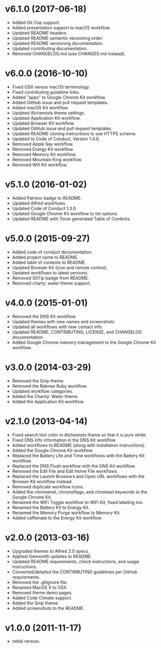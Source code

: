 # v6.1.0 (2017-06-18)

- Added Git Cop support.
- Added presentation support to macOS workflow.
- Updated README headers.
- Updated README semantic versioning order.
- Updated README versioning documentation.
- Updated contributing documentation.
- Removed CHANGELOG.md (use CHANGES.md instead).

# v6.0.0 (2016-10-10)

- Fixed OSX versus macOS terminology.
- Fixed contributing guideline links.
- Added "apps" to Google Chrome Kit workflow.
- Added GitHub issue and pull request templates.
- Added macOS Kit workflow.
- Updated Alchemists theme settings.
- Updated Application Kit workflow.
- Updated Browser Kit workflow.
- Updated GitHub issue and pull request templates.
- Updated README cloning instructions to use HTTPS scheme.
- Updated to Code of Conduct, Version 1.4.0.
- Removed Apple Say workflow.
- Removed Energy Kit workflow.
- Removed Memory Kit workflow.
- Removed Mountain King workflow.
- Removed Wifi Kit workflow.

# v5.1.0 (2016-01-02)

- Added Patreon badge to README.
- Updated Alfred workflows.
- Updated Code of Conduct 1.3.0.
- Updated Google Chrome Kit workflow to list options.
- Updated README with Tocer generated Table of Contents.

# v5.0.0 (2015-09-27)

- Added code of conduct documentation.
- Added project name to README.
- Added table of contents to README.
- Updated Browser Kit (icon and remote control).
- Updated workflows to latest versions.
- Removed GitTip badge from README.
- Removed charty: water theme support.

# v4.0.0 (2015-01-01)

- Removed the DNS Kit workflow.
- Updated themes with new names and screenshots.
- Updated all workflows with new contact info.
- Updated README, CONTRIBUTING, LICENSE, and CHANGELOG documentation.
- Added Google Chrome memory management to the Google Chrome Kit workflow.

# v3.0.0 (2014-03-29)

- Removed the Gnip theme.
- Removed the Rebrew Ruby workflow.
- Updated workflow categories.
- Added the Charity: Water theme.
- Added the Application Kit workflow.

# v2.1.0 (2013-04-14)

- Fixed search text color in Alchemists theme so that it is pure white.
- Fixed DNS Info information in the DNS Kit workflow.
- Added workflows to README (along with installation instructions).
- Added the Google Chrome Kit workflow.
- Replaced the Battery Life and Time workflows with the Battery Kit workflow.
- Replaced the DNS Flush workflow with the DNS Kit workflow.
- Removed the Edit File and Edit Home File workflows.
- Replaced the Launch Browsers and Open URL workflows with the Browser Kit workflow instead.
- Removed duplicate workflow icons.
- Added the chromenet, chromeflags, and chromext keywords to the Google Chrome Kit.
- Renamed the WiFi Toggle workflow to WiFi Kit, fixed labeling too.
- Renamed the Battery Kit to Energy Kit.
- Renamed the Memory Purge workflow to Memory Kit.
- Added caffeinate to the Energy Kit workflow.

# v2.0.0 (2013-03-16)

- Upgraded themes to Alfred 2.0 specs.
- Applied Gemsmith updates to README.
- Updated README requirements, check instructions, and usage instructions.
- Converted/detailed the CONTRIBUTING guidelines per GitHub requirements.
- Removed the .gitignore file.
- Renamed MacOS X to OSX.
- Removed theme demo pages.
- Added Code Climate support.
- Added the Gnip theme.
- Added screenshots to the README.

# v1.0.0 (2011-11-17)

- Initial version.
